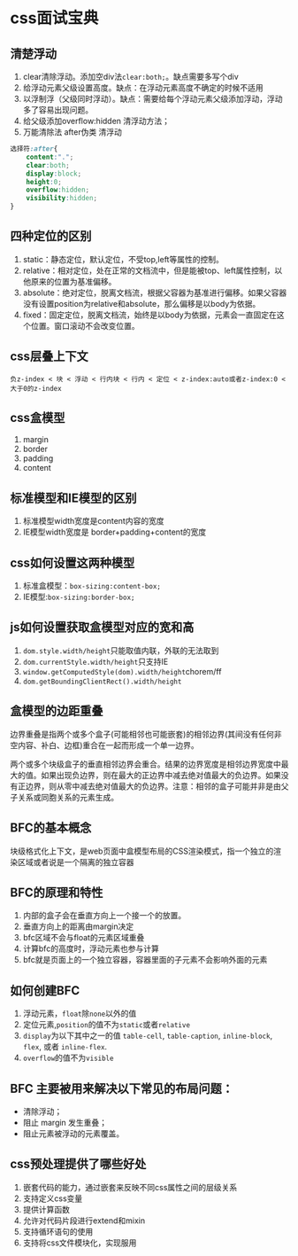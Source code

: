 # css面试宝典

## 清楚浮动

1. clear清除浮动。添加空div法`clear:both;`。缺点需要多写个div
2. 给浮动元素父级设置高度。缺点：在浮动元素高度不确定的时候不适用
3. 以浮制浮（父级同时浮动）。缺点：需要给每个浮动元素父级添加浮动，浮动多了容易出现问题。
4. 给父级添加overflow:hidden 清浮动方法；
5. 万能清除法 after伪类 清浮动

```css
选择符:after{
    content:".";
    clear:both;
    display:block;
    height:0;
    overflow:hidden;
    visibility:hidden;
}
```

## 四种定位的区别

1. static：静态定位，默认定位，不受top,left等属性的控制。
2. relative：相对定位，处在正常的文档流中，但是能被top、left属性控制，以他原来的位置为基准偏移。
3. absolute：绝对定位，脱离文档流，根据父容器为基准进行偏移。如果父容器没有设置position为relative和absolute，那么偏移是以body为依据。
4. fixed：固定定位，脱离文档流，始终是以body为依据，元素会一直固定在这个位置。窗口滚动不会改变位置。

## css层叠上下文

```text
负z-index < 块 < 浮动 < 行内块 < 行内 < 定位 < z-index:auto或者z-index:0 < 大于0的z-index
```

## css盒模型

1. margin
2. border
3. padding
4. content

## 标准模型和IE模型的区别

1. 标准模型width宽度是content内容的宽度
2. IE模型width宽度是 border+padding+content的宽度

## css如何设置这两种模型

1. 标准盒模型：`box-sizing:content-box;`
2. IE模型:`box-sizing:border-box;`

## js如何设置获取盒模型对应的宽和高

1. `dom.style.width/height`只能取值内联，外联的无法取到
2. `dom.currentStyle.width/height`只支持IE
3. `window.getComputedStyle(dom).width/height`chorem/ff
4. `dom.getBoundingClientRect().width/height`

## 盒模型的边距重叠

边界重叠是指两个或多个盒子(可能相邻也可能嵌套)的相邻边界(其间没有任何非空内容、补白、边框)重合在一起而形成一个单一边界。

两个或多个块级盒子的垂直相邻边界会重合。结果的边界宽度是相邻边界宽度中最大的值。如果出现负边界，则在最大的正边界中减去绝对值最大的负边界。如果没有正边界，则从零中减去绝对值最大的负边界。注意：相邻的盒子可能并非是由父子关系或同胞关系的元素生成。

## BFC的基本概念

块级格式化上下文，是web页面中盒模型布局的CSS渲染模式，指一个独立的渲染区域或者说是一个隔离的独立容器

## BFC的原理和特性

1. 内部的盒子会在垂直方向上一个接一个的放置。
2. 垂直方向上的距离由margin决定
3. bfc区域不会与float的元素区域重叠
4. 计算bfc的高度时，浮动元素也参与计算
5. bfc就是页面上的一个独立容器，容器里面的子元素不会影响外面的元素

## 如何创建BFC

1. 浮动元素，`float`除`none`以外的值
2. 定位元素,`position`的值不为`static`或者`relative`
3. `display`为以下其中之一的值 `table-cell`, `table-caption`, `inline-block`, `flex`, 或者 `inline-flex`.
4. `overflow`的值不为`visible`



## BFC 主要被用来解决以下常见的布局问题：

- 清除浮动；
- 阻止 margin 发生重叠；
- 阻止元素被浮动的元素覆盖。



## css预处理提供了哪些好处

1. 嵌套代码的能力，通过嵌套来反映不同css属性之间的层级关系
2. 支持定义css变量
3. 提供计算函数
4. 允许对代码片段进行extend和mixin
5. 支持循环语句的使用
6. 支持将css文件模块化，实现服用